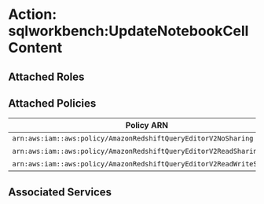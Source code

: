 # Action: sqlworkbench:UpdateNotebookCellContent

## Attached Roles

## Attached Policies

| Policy ARN | Policy Name |
|------------|-------------|
| `arn:aws:iam::aws:policy/AmazonRedshiftQueryEditorV2NoSharing` | [AmazonRedshiftQueryEditorV2NoSharing](../policies.md#amazonredshiftqueryeditorv2nosharing) |
| `arn:aws:iam::aws:policy/AmazonRedshiftQueryEditorV2ReadSharing` | [AmazonRedshiftQueryEditorV2ReadSharing](../policies.md#amazonredshiftqueryeditorv2readsharing) |
| `arn:aws:iam::aws:policy/AmazonRedshiftQueryEditorV2ReadWriteSharing` | [AmazonRedshiftQueryEditorV2ReadWriteSharing](../policies.md#amazonredshiftqueryeditorv2readwritesharing) |

## Associated Services

